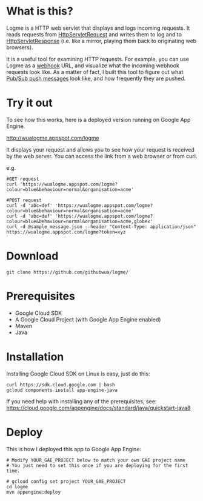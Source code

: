 # What is this?

Logme is a HTTP web servlet that displays and logs incoming requests. It reads requests from [HttpServletRequest](https://docs.oracle.com/javaee/6/api/javax/servlet/http/HttpServletRequest.html) and writes them to log and to [HttpServletResponse](https://docs.oracle.com/javaee/6/api/javax/servlet/http/HttpServletResponse.html) (i.e. like a mirror, playing them back to originating web browsers).

It is a useful tool for examining HTTP requests.  For example, you can use Logme as a [webhook](https://en.wikipedia.org/wiki/Webhook) URL, and visualize what the incoming webhook requests look like.  As a matter of fact, I built this tool to figure out what [Pub/Sub push messages](https://cloud.google.com/pubsub/docs/push) look like, and how frequently they are pushed.

# Try it out

To see how this works, here is a deployed version running on Google App Engine.

http://wualogme.appspot.com/logme

It displays your request and allows you to see how your request is received by the web server.  You can access the link from a web browser or from curl.

e.g.

```
#GET request
curl 'https://wualogme.appspot.com/logme?colour=blue&behaviour=normal&organisation=acme'

#POST request
curl -d 'abc=def' 'https://wualogme.appspot.com/logme?colour=blue&behaviour=normal&organisation=acme'
curl -d 'abc=def' 'https://wualogme.appspot.com/logme?colour=blue&behaviour=normal&organisation=acme,globex'
curl -d @sample_message.json --header "Content-Type: application/json" https://wualogme.appspot.com/logme?token=xyz
```
# Download
```
git clone https://github.com/githubwua/logme/
```

# Prerequisites

- Google Cloud SDK
- A Google Cloud Project (with Google App Engine enabled)
- Maven
- Java


# Installation

Installing Google Cloud SDK on Linux is easy, just do this:

```
curl https://sdk.cloud.google.com | bash
gcloud components install app-engine-java
```

If you need help with installing any of the prerequisites, see: https://cloud.google.com/appengine/docs/standard/java/quickstart-java8

# Deploy

This is how I deployed this app to Google App Engine:

```
# Modify YOUR_GAE_PROJECT below to match your own GAE project name
# You just need to set this once if you are deploying for the first time.

# gcloud config set project YOUR_GAE_PROJECT
cd logme
mvn appengine:deploy
```
